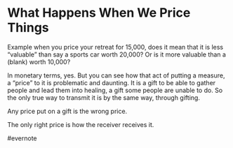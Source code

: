 # What Happens When We Price Things

Example when you price your retreat for 15,000, does it mean that it is less “valuable” than say a sports car worth 20,000? Or is it more valuable than a (blank) worth 10,000?

In monetary terms, yes. But you can see how that act of putting a measure, a “price” to it is problematic and daunting. It is a gift to be able to gather people and lead them into healing, a gift some people are unable to do. So the only true way to transmit it is by the same way, through gifting.

Any price put on a gift is the wrong price.

The only right price is how the receiver receives it.

\#evernote

